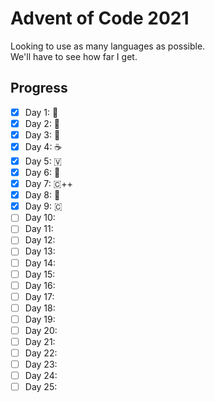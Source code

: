 # Advent of Code 2021
Looking to use as many languages as possible.
<br>
We'll have to see how far I get.
<br>

## Progress
- [x] Day 1: 🐍
- [x] Day 2: 🐹
- [x] Day 3: 🦀
- [x] Day 4: ☕
- [x] Day 5: 🇻
- [x] Day 6: 💎
- [x] Day 7: 🇨++
- [x] Day 8: 📜
- [x] Day 9: 🇨
- [ ] Day 10:
- [ ] Day 11:
- [ ] Day 12:
- [ ] Day 13:
- [ ] Day 14:
- [ ] Day 15:
- [ ] Day 16:
- [ ] Day 17:
- [ ] Day 18:
- [ ] Day 19:
- [ ] Day 20:
- [ ] Day 21:
- [ ] Day 22:
- [ ] Day 23:
- [ ] Day 24:
- [ ] Day 25:
